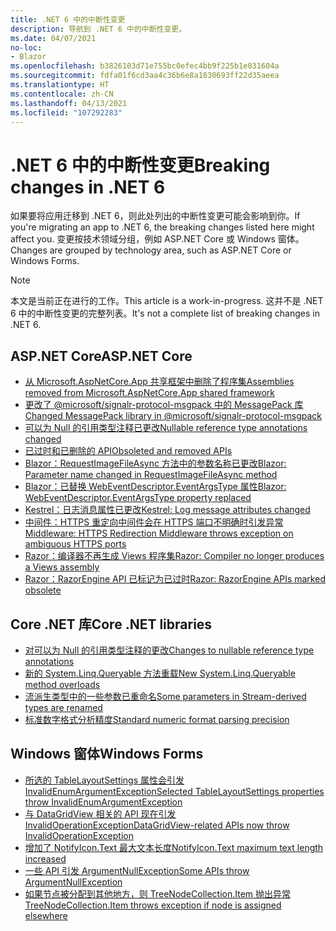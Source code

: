 ```yaml
---
title: .NET 6 中的中断性变更
description: 导航到 .NET 6 中的中断性变更。
ms.date: 04/07/2021
no-loc:
- Blazor
ms.openlocfilehash: b3826103d71e755bc0efec4bb9f225b1e031604a
ms.sourcegitcommit: fdfa01f6cd3aa4c36b6e8a1830693ff22d35aeea
ms.translationtype: HT
ms.contentlocale: zh-CN
ms.lasthandoff: 04/13/2021
ms.locfileid: "107292283"
---
```

# <a name="breaking-changes-in-net-6"></a><span data-ttu-id="fdb79-103">.NET 6 中的中断性变更</span><span class="sxs-lookup"><span data-stu-id="fdb79-103">Breaking changes in .NET 6</span></span>

<span data-ttu-id="fdb79-104">如果要将应用迁移到 .NET 6，则此处列出的中断性变更可能会影响到你。</span><span class="sxs-lookup"><span data-stu-id="fdb79-104">If you're migrating an app to .NET 6, the breaking changes listed here might affect you.</span></span> <span data-ttu-id="fdb79-105">变更按技术领域分组，例如 ASP.NET Core 或 Windows 窗体。</span><span class="sxs-lookup"><span data-stu-id="fdb79-105">Changes are grouped by technology area, such as ASP.NET Core or Windows Forms.</span></span>

> [!NOTE]
> <span data-ttu-id="fdb79-106">本文是当前正在进行的工作。</span><span class="sxs-lookup"><span data-stu-id="fdb79-106">This article is a work-in-progress.</span></span> <span data-ttu-id="fdb79-107">这并不是 .NET 6 中的中断性变更的完整列表。</span><span class="sxs-lookup"><span data-stu-id="fdb79-107">It's not a complete list of breaking changes in .NET 6.</span></span>

## <a name="aspnet-core"></a><span data-ttu-id="fdb79-108">ASP.NET Core</span><span class="sxs-lookup"><span data-stu-id="fdb79-108">ASP.NET Core</span></span>

- [<span data-ttu-id="fdb79-109">从 Microsoft.AspNetCore.App 共享框架中删除了程序集</span><span class="sxs-lookup"><span data-stu-id="fdb79-109">Assemblies removed from Microsoft.AspNetCore.App shared framework</span></span>](aspnet-core/6.0/assemblies-removed-from-shared-framework.md)
- [<span data-ttu-id="fdb79-110">更改了 @microsoft/signalr-protocol-msgpack 中的 MessagePack 库</span><span class="sxs-lookup"><span data-stu-id="fdb79-110">Changed MessagePack library in @microsoft/signalr-protocol-msgpack</span></span>](aspnet-core/6.0/messagepack-library-change.md)
- [<span data-ttu-id="fdb79-111">可以为 Null 的引用类型注释已更改</span><span class="sxs-lookup"><span data-stu-id="fdb79-111">Nullable reference type annotations changed</span></span>](aspnet-core/6.0/nullable-reference-type-annotations-changed.md)
- [<span data-ttu-id="fdb79-112">已过时和已删除的 API</span><span class="sxs-lookup"><span data-stu-id="fdb79-112">Obsoleted and removed APIs</span></span>](aspnet-core/6.0/obsolete-removed-apis.md)
- [<span data-ttu-id="fdb79-113">Blazor：RequestImageFileAsync 方法中的参数名称已更改</span><span class="sxs-lookup"><span data-stu-id="fdb79-113">Blazor: Parameter name changed in RequestImageFileAsync method</span></span>](aspnet-core/6.0/blazor-parameter-name-changed-in-method.md)
- [<span data-ttu-id="fdb79-114">Blazor：已替换 WebEventDescriptor.EventArgsType 属性</span><span class="sxs-lookup"><span data-stu-id="fdb79-114">Blazor: WebEventDescriptor.EventArgsType property replaced</span></span>](aspnet-core/6.0/blazor-eventargstype-property-replaced.md)
- [<span data-ttu-id="fdb79-115">Kestrel：日志消息属性已更改</span><span class="sxs-lookup"><span data-stu-id="fdb79-115">Kestrel: Log message attributes changed</span></span>](aspnet-core/6.0/kestrel-log-message-attributes-changed.md)
- [<span data-ttu-id="fdb79-116">中间件：HTTPS 重定向中间件会在 HTTPS 端口不明确时引发异常</span><span class="sxs-lookup"><span data-stu-id="fdb79-116">Middleware: HTTPS Redirection Middleware throws exception on ambiguous HTTPS ports</span></span>](aspnet-core/6.0/middleware-ambiguous-https-ports-exception.md)
- [<span data-ttu-id="fdb79-117">Razor：编译器不再生成 Views 程序集</span><span class="sxs-lookup"><span data-stu-id="fdb79-117">Razor: Compiler no longer produces a Views assembly</span></span>](aspnet-core/6.0/razor-compiler-doesnt-produce-views-assembly.md)
- [<span data-ttu-id="fdb79-118">Razor：RazorEngine API 已标记为已过时</span><span class="sxs-lookup"><span data-stu-id="fdb79-118">Razor: RazorEngine APIs marked obsolete</span></span>](aspnet-core/6.0/razor-engine-apis-obsolete.md)

## <a name="core-net-libraries"></a><span data-ttu-id="fdb79-119">Core .NET 库</span><span class="sxs-lookup"><span data-stu-id="fdb79-119">Core .NET libraries</span></span>

- [<span data-ttu-id="fdb79-120">对可以为 Null 的引用类型注释的更改</span><span class="sxs-lookup"><span data-stu-id="fdb79-120">Changes to nullable reference type annotations</span></span>](core-libraries/6.0/nullable-ref-type-annotation-changes.md)
- [<span data-ttu-id="fdb79-121">新的 System.Linq.Queryable 方法重载</span><span class="sxs-lookup"><span data-stu-id="fdb79-121">New System.Linq.Queryable method overloads</span></span>](core-libraries/6.0/additional-linq-queryable-method-overloads.md)
- [<span data-ttu-id="fdb79-122">流派生类型中的一些参数已重命名</span><span class="sxs-lookup"><span data-stu-id="fdb79-122">Some parameters in Stream-derived types are renamed</span></span>](core-libraries/6.0/parameters-renamed-on-stream-derived-types.md)
- [<span data-ttu-id="fdb79-123">标准数字格式分析精度</span><span class="sxs-lookup"><span data-stu-id="fdb79-123">Standard numeric format parsing precision</span></span>](core-libraries/6.0/numeric-format-parsing-handles-higher-precision.md)

## <a name="windows-forms"></a><span data-ttu-id="fdb79-124">Windows 窗体</span><span class="sxs-lookup"><span data-stu-id="fdb79-124">Windows Forms</span></span>

- [<span data-ttu-id="fdb79-125">所选的 TableLayoutSettings 属性会引发 InvalidEnumArgumentException</span><span class="sxs-lookup"><span data-stu-id="fdb79-125">Selected TableLayoutSettings properties throw InvalidEnumArgumentException</span></span>](windows-forms/6.0/tablelayoutsettings-apis-throw-invalidenumargumentexception.md)
- [<span data-ttu-id="fdb79-126">与 DataGridView 相关的 API 现在引发 InvalidOperationException</span><span class="sxs-lookup"><span data-stu-id="fdb79-126">DataGridView-related APIs now throw InvalidOperationException</span></span>](windows-forms/6.0/null-owner-causes-invalidoperationexception.md)
- [<span data-ttu-id="fdb79-127">增加了 NotifyIcon.Text 最大文本长度</span><span class="sxs-lookup"><span data-stu-id="fdb79-127">NotifyIcon.Text maximum text length increased</span></span>](windows-forms/6.0/notifyicon-text-max-text-length-increased.md)
- [<span data-ttu-id="fdb79-128">一些 API 引发 ArgumentNullException</span><span class="sxs-lookup"><span data-stu-id="fdb79-128">Some APIs throw ArgumentNullException</span></span>](windows-forms/6.0/apis-throw-argumentnullexception.md)
- [<span data-ttu-id="fdb79-129">如果节点被分配到其他地方，则 TreeNodeCollection.Item 抛出异常</span><span class="sxs-lookup"><span data-stu-id="fdb79-129">TreeNodeCollection.Item throws exception if node is assigned elsewhere</span></span>](windows-forms/6.0/treenodecollection-item-throws-argumentexception.md)
